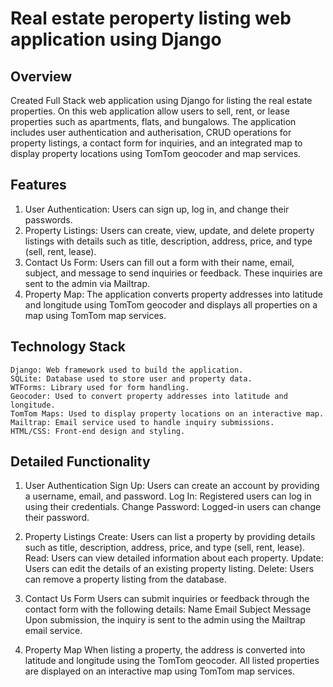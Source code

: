 # Real estate peroperty listing web application using Django

## Overview
Created Full Stack web application using Django for listing the real estate properties. On this web application allow users to sell, rent, or lease properties such as apartments, flats, and bungalows. The application includes user authentication and autherisation, CRUD operations for property listings, a contact form for inquiries, and an integrated map to display property locations using TomTom geocoder and map services.

## Features

   1. User Authentication: Users can sign up, log in, and change their passwords.
   2. Property Listings: Users can create, view, update, and delete property listings with details such as title, description, address, price, and type (sell, rent, lease).
   3. Contact Us Form: Users can fill out a form with their name, email, subject, and message to send inquiries or feedback. These inquiries are sent to the admin via Mailtrap.
   4. Property Map: The application converts property addresses into latitude and longitude using TomTom geocoder and displays all properties on a map using TomTom map services.


## Technology Stack

    Django: Web framework used to build the application.
    SQLite: Database used to store user and property data.
    WTForms: Library used for form handling.
    Geocoder: Used to convert property addresses into latitude and longitude.
    TomTom Maps: Used to display property locations on an interactive map.
    Mailtrap: Email service used to handle inquiry submissions.
    HTML/CSS: Front-end design and styling.

## Detailed Functionality

   1. User Authentication
        Sign Up: Users can create an account by providing a username, email, and password.
        Log In: Registered users can log in using their credentials.
        Change Password: Logged-in users can change their password.

   2. Property Listings
        Create: Users can list a property by providing details such as title, description, address, price, and type (sell, rent, lease).
        Read: Users can view detailed information about each property.
        Update: Users can edit the details of an existing property listing.
        Delete: Users can remove a property listing from the database.

   3. Contact Us Form
        Users can submit inquiries or feedback through the contact form with the following details:
            Name
            Email
            Subject
            Message
        Upon submission, the inquiry is sent to the admin using the Mailtrap email service.

   4. Property Map
        When listing a property, the address is converted into latitude and longitude using the TomTom geocoder.
        All listed properties are displayed on an interactive map using TomTom map services.
